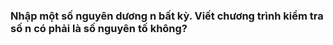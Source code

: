 ### Nhập một số nguyên dương n bất kỳ. Viết chương trình kiểm tra số n có phải là số nguyên tố không?
